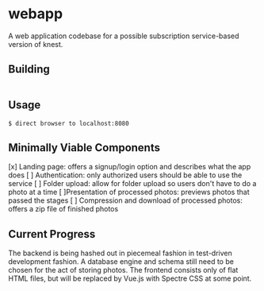 # webapp

A web application codebase for a possible subscription service-based version of knest.

## Building
```go build -o knest
```

## Usage
```./knest
$ direct browser to localhost:8080
```

## Minimally Viable Components
[x] Landing page: offers a signup/login option and describes what the app
  does
[ ] Authentication: only authorized users should be able to use the service
[ ] Folder upload: allow for folder upload so users don't have to do a photo at a
  time
[ ]Presentation of processed photos: previews photos that passed the stages
[ ] Compression and download of processed photos: offers a zip file of finished
  photos

## Current Progress
The backend is being hashed out in piecemeal fashion in test-driven
development fashion. A database engine and schema still need to be chosen for
the act of storing photos. The frontend consists only of flat HTML files, but
will be replaced by Vue.js with Spectre CSS at some point.

